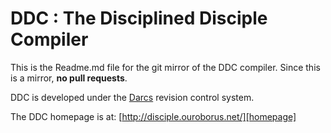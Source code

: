 # DDC : The Disciplined Disciple Compiler

This is the Readme.md file for the git mirror of the DDC compiler. Since this
is a mirror, <b>no pull requests</b>.

DDC is developed under the [Darcs][darcs] revision control system.

The DDC homepage is at: [http://disciple.ouroborus.net/][homepage]


[darcs]: http://darcs.net/
[homepage]: http://disciple.ouroborus.net/
